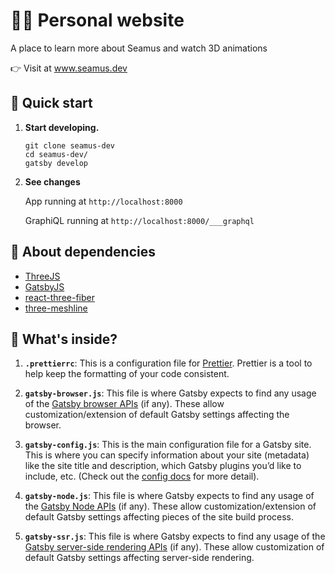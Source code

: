 # 💁🏻 Personal website

A place to learn more about Seamus and watch 3D animations

👉 Visit at www.seamus.dev

## 🚀 Quick start

1.  **Start developing.**

    ```shell
    git clone seamus-dev
    cd seamus-dev/
    gatsby develop
    ```

1.  **See changes**

    App running at `http://localhost:8000`

    GraphiQL running at `http://localhost:8000/___graphql`

## 🔌 About dependencies

- [ThreeJS](https://threejs.org/)
- [GatsbyJS](https://www.gatsbyjs.com/)
- [react-three-fiber](https://github.com/pmndrs/react-three-fiber)
- [three-meshline](https://github.com/spite/THREE.MeshLine)

## 🧐 What's inside?

1.  **`.prettierrc`**: This is a configuration file for [Prettier](https://prettier.io/). Prettier is a tool to help keep the formatting of your code consistent.

1.  **`gatsby-browser.js`**: This file is where Gatsby expects to find any usage of the [Gatsby browser APIs](https://www.gatsbyjs.com/docs/browser-apis/) (if any). These allow customization/extension of default Gatsby settings affecting the browser.

1.  **`gatsby-config.js`**: This is the main configuration file for a Gatsby site. This is where you can specify information about your site (metadata) like the site title and description, which Gatsby plugins you’d like to include, etc. (Check out the [config docs](https://www.gatsbyjs.com/docs/gatsby-config/) for more detail).

1.  **`gatsby-node.js`**: This file is where Gatsby expects to find any usage of the [Gatsby Node APIs](https://www.gatsbyjs.com/docs/node-apis/) (if any). These allow customization/extension of default Gatsby settings affecting pieces of the site build process.

1.  **`gatsby-ssr.js`**: This file is where Gatsby expects to find any usage of the [Gatsby server-side rendering APIs](https://www.gatsbyjs.com/docs/ssr-apis/) (if any). These allow customization of default Gatsby settings affecting server-side rendering.
